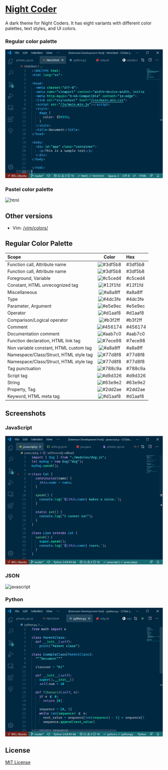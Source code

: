 # [Night Coder](https://marketplace.visualstudio.com/items?itemName=a5hk.night-coder)

A dark theme for Night Coders. It has eight variants with different color palettes, text styles, and UI colors.

### Regular color palette

![html](screenshot/html.png)

### Pastel color palette

![html](screenshot/pastel.png)

## Other versions

- Vim: [/vim/colors/](/vim/colors/)

## Regular Color Palette

| Scope | Color | Hex |
|:------|:-----:|:----|
|Function call, Attribute name|![#3df5b8](https://via.placeholder.com/23/3df5b8/?text=+)|#3df5b8|
|Function call, Attribute name|![#3df5b8](https://via.placeholder.com/23/3df5b8/?text=+)|#3df5b8|
|Foreground, Variable|![#c5ced4](https://via.placeholder.com/23/c5ced4/?text=+)|#c5ced4|
|Constant, HTML unrecognized tag|![#12f1fd](https://via.placeholder.com/23/12f1fd/?text=+)|#12f1fd|
|Miscellaneous|![#a8a8ff](https://via.placeholder.com/23/a8a8ff/?text=+)|#a8a8ff|
|Type|![#4dc3fe](https://via.placeholder.com/23/4dc3fe/?text=+)|#4dc3fe|
|Parameter, Argument|![#e5e9ec](https://via.placeholder.com/23/e5e9ec/?text=+)|#e5e9ec|
|Operator|![#d1aaf8](https://via.placeholder.com/23/d1aaf8/?text=+)|#d1aaf8|
|Comparison/Logical operator|![#b3f2ff](https://via.placeholder.com/23/b3f2ff/?text=+)|#b3f2ff|
|Comment|![#456174](https://via.placeholder.com/23/456174/?text=+)|#456174|
|Documentation comment|![#aab7c0](https://via.placeholder.com/23/aab7c0/?text=+)|#aab7c0|
|Function declaration, HTML link tag|![#7ece98](https://via.placeholder.com/23/7ece98/?text=+)|#7ece98|
|Non variable constant, HTML custom tag|![#a8a8ff](https://via.placeholder.com/23/a8a8ff/?text=+)|#a8a8ff|
|Namespace/Class/Struct, HTML style tag|![#77d8f8](https://via.placeholder.com/23/77d8f8/?text=+)|#77d8f8|
|Namespace/Class/Struct, HTML style tag|![#77d8f8](https://via.placeholder.com/23/77d8f8/?text=+)|#77d8f8|
|Tag punctuation|![#788c9a](https://via.placeholder.com/23/788c9a/?text=+)|#788c9a|
|Script tag|![#d9d326](https://via.placeholder.com/23/d9d326/?text=+)|#d9d326|
|String|![#63e9e2](https://via.placeholder.com/23/63e9e2/?text=+)|#63e9e2|
|Property, Tag |![#2dd2ae](https://via.placeholder.com/23/2dd2ae/?text=+)|#2dd2ae|
|Keyword, HTML meta tag|![#d1aaf8](https://via.placeholder.com/23/d1aaf8/?text=+)|#d1aaf8|

## Screenshots

### JavaScript

![javascript](screenshot/javascript.png)

### JSON

![javascript](screenshot/json.png)

### Python

![python](screenshot/python.png)

## License

[MIT License](LICENSE)
